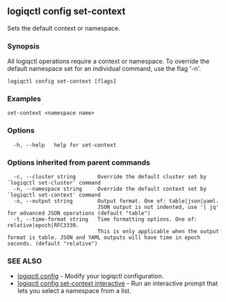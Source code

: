 ## logiqctl config set-context

Sets the default context or namespace.

### Synopsis


All logiqctl operations require a context or namespace. To override the default namespace set for an individual command, use the flag '-n'. 
		

```
logiqctl config set-context [flags]
```

### Examples

```
set-context <namespace name>
```

### Options

```
  -h, --help   help for set-context
```

### Options inherited from parent commands

```
  -c, --cluster string       Override the default cluster set by `logiqctl set-cluster' command
  -n, --namespace string     Override the default context set by `logiqctl set-context' command
  -o, --output string        Output format. One of: table|json|yaml. 
                             JSON output is not indented, use '| jq' for advanced JSON operations (default "table")
  -t, --time-format string   Time formatting options. One of: relative|epoch|RFC3339. 
                             This is only applicable when the output format is table. JSON and YAML outputs will have time in epoch seconds. (default "relative")
```

### SEE ALSO

* [logiqctl config](logiqctl_config.md)	 - Modify your logiqctl configuration.
* [logiqctl config set-context interactive](logiqctl_config_set-context_interactive.md)	 - Run an interactive prompt that lets you select a namespace from a list.

